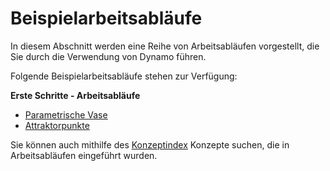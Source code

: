 # Beispielarbeitsabläufe

In diesem Abschnitt werden eine Reihe von Arbeitsabläufen vorgestellt, die Sie durch die Verwendung von Dynamo führen.

Folgende Beispielarbeitsabläufe stehen zur Verfügung:

**Erste Schritte - Arbeitsabläufe**

* [Parametrische Vase](10-1\_getting-started-workflows/1-parametric-vase.md)
* [Attraktorpunkte](10-1\_getting-started-workflows/2-attractor-points.md)

Sie können auch mithilfe des [Konzeptindex](10-2\_concept-index.md) Konzepte suchen, die in Arbeitsabläufen eingeführt wurden.

